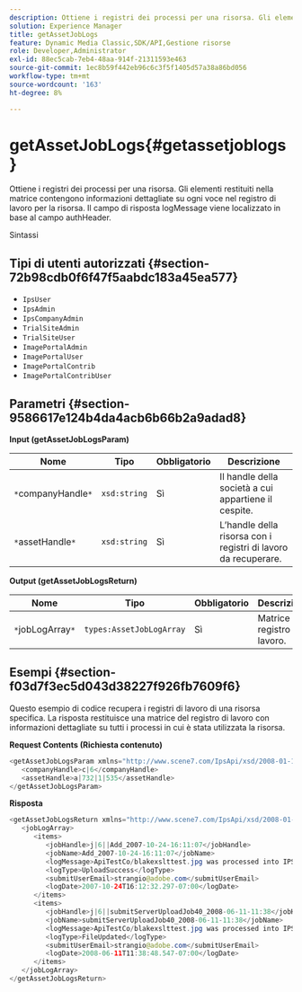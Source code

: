 ```yaml
---
description: Ottiene i registri dei processi per una risorsa. Gli elementi restituiti nella matrice contengono informazioni dettagliate su ogni voce nel registro di lavoro per la risorsa. Il campo di risposta logMessage viene localizzato in base al campo authHeader.
solution: Experience Manager
title: getAssetJobLogs
feature: Dynamic Media Classic,SDK/API,Gestione risorse
role: Developer,Administrator
exl-id: 88ec5cab-7eb4-48aa-914f-21311593e463
source-git-commit: 1ec8b59f442eb96c6c3f5f1405d57a38a86bd056
workflow-type: tm+mt
source-wordcount: '163'
ht-degree: 8%

---
```


# getAssetJobLogs{#getassetjoblogs}

Ottiene i registri dei processi per una risorsa. Gli elementi restituiti nella matrice contengono informazioni dettagliate su ogni voce nel registro di lavoro per la risorsa. Il campo di risposta logMessage viene localizzato in base al campo authHeader.

Sintassi

## Tipi di utenti autorizzati {#section-72b98cdb0f6f47f5aabdc183a45ea577}

* `IpsUser`
* `IpsAdmin`
* `IpsCompanyAdmin`
* `TrialSiteAdmin`
* `TrialSiteUser`
* `ImagePortalAdmin`
* `ImagePortalUser`
* `ImagePortalContrib`
* `ImagePortalContribUser`

## Parametri {#section-9586617e124b4da4acb6b66b2a9adad8}

**Input (getAssetJobLogsParam)**

| Nome | Tipo | Obbligatorio | Descrizione |
|---|---|---|---|
| `*`companyHandle`*` | `xsd:string` | Sì | Il handle della società a cui appartiene il cespite. |
| `*`assetHandle`*` | `xsd:string` | Sì | L’handle della risorsa con i registri di lavoro da recuperare. |

**Output (getAssetJobLogsReturn)**

| Nome | Tipo | Obbligatorio | Descrizione |
|---|---|---|---|
| `*`jobLogArray`*` | `types:AssetJobLogArray` | Sì | Matrice del registro di lavoro. |

## Esempi {#section-f03d7f3ec5d043d38227f926fb7609f6}

Questo esempio di codice recupera i registri di lavoro di una risorsa specifica. La risposta restituisce una matrice del registro di lavoro con informazioni dettagliate su tutti i processi in cui è stata utilizzata la risorsa.

**Request Contents (Richiesta contenuto)**

```java
<getAssetJobLogsParam xmlns="http://www.scene7.com/IpsApi/xsd/2008-01-15">
   <companyHandle>c|6</companyHandle>
   <assetHandle>a|732|1|535</assetHandle>
</getAssetJobLogsParam>
```

**Risposta**

```java
<getAssetJobLogsReturn xmlns="http://www.scene7.com/IpsApi/xsd/2008-01-15">
   <jobLogArray>
      <items>
         <jobHandle>j|6||Add_2007-10-24-16:11:07</jobHandle>
         <jobName>Add_2007-10-24-16:11:07</jobName>
         <logMessage>ApiTestCo/blakexslttest.jpg was processed into IPS</logMessage>
         <logType>UploadSuccess</logType>
         <submitUserEmail>strangio@adobe.com</submitUserEmail>
         <logDate>2007-10-24T16:12:32.297-07:00</logDate>
      </items>
      <items>
         <jobHandle>j|6||submitServerUploadJob40_2008-06-11-11:38</jobHandle>
         <jobName>submitServerUploadJob40_2008-06-11-11:38</jobName>
         <logMessage>ApiTestCo/blakexslttest.jpg was processed into IPS.</logMessage>
         <logType>FileUpdated</logType>
         <submitUserEmail>strangio@adobe.com</submitUserEmail>
         <logDate>2008-06-11T11:38:48.547-07:00</logDate>
      </items>
   </jobLogArray>
</getAssetJobLogsReturn>
```
